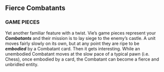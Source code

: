 ## Fierce Combatants

### GAME PIECES

Yet another familiar feature with a twist. Vie’s game pieces represent your **_Combatants_** and their mission is to lay siege to the enemy’s castle. A unit moves fairly slowly on its own, but at any point they are ripe to be **_embodied_** by a Combatant card. Then it gets interesting. While an unembodied Combatant moves at the slow pace of a typical pawn (i.e. Chess), once embodied by a card, the Combatant can become a fierce and unbridled entity.
